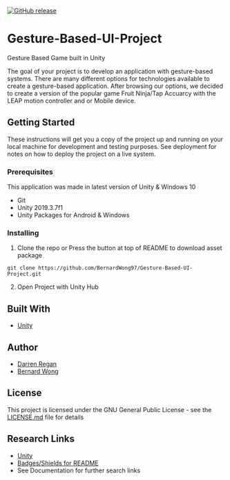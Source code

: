 [![GitHub release](https://img.shields.io/badge/Download-Package)]()

# Gesture-Based-UI-Project

Gesture Based Game built in Unity

The goal of your project is to develop an application with gesture-based systems. There are many different options for technologies available to create a gesture-based application. After browsing our options, we decided to create a version of the popular game Fruit Ninja/Tap Accuarcy with the LEAP motion controller and or Mobile device.

## Getting Started

These instructions will get you a copy of the project up and running on your local machine for development and testing purposes. See deployment for notes on how to deploy the project on a live system.

### Prerequisites

This application was made in latest version of Unity & Windows 10

* Git
* Unity 2019.3.7f1
* Unity Packages for Android & Windows

### Installing

1. Clone the repo or Press the button at top of README to download asset package

```
git clone https://github.com/BernardWong97/Gesture-Based-UI-Project.git
```

2. Open Project with Unity Hub


## Built With

* [Unity](https://unity.com/)

## Author

* [Darren Regan](https://github.com/DarrenRegan)
* [Bernard Wong](https://github.com/BernardWong97)

## License

This project is licensed under the GNU General Public License - see the [LICENSE.md](LICENSE.md) file for details

## Research Links

* [Unity](https://unity.com/)
* [Badges/Shields for README](https://github.com/badges/shields)
* See Documentation for further search links


